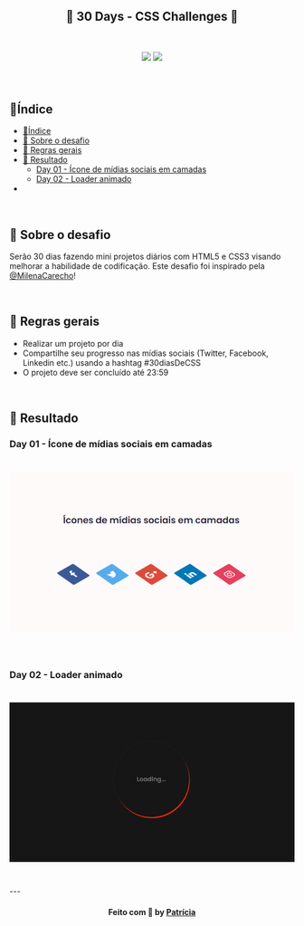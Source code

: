 <h2 align="center">
    <b>🚀 30 Days - CSS Challenges 🚀</b>  
    <br><br>
 
 <p align="center">
    <img src="https://img.shields.io/badge/tech-front--end-brightgreen" />
    <img src="https://img.shields.io/badge/auth-kelvinmodesto-orange" />
</h2>

<br>

## 🔖Índice

- [🔖Índice](#índice)
- [🧐 Sobre o desafio](#-sobre-o-desafio)
- [📢 Regras gerais](#-regras-gerais)
- [🎉 Resultado](#-resultado)
	- [Day 01 - Ícone de mídias sociais em camadas](#day-01---ícone-de-mídias-sociais-em-camadas)
	- [Day 02 - Loader animado](#day-02---loader-animado)
- [<br>](#)

<br>

<a id="sobre"></a>

## 🧐 Sobre o desafio

Serão 30 dias fazendo mini projetos diários com HTML5 e CSS3 visando melhorar a habilidade de codificação.
Este desafio foi inspirado pela [@MilenaCarecho](https://github.com/MilenaCarecho/30diasDeCSS)!

<br>
<a id="regras"></a>

## 📢 Regras gerais

* Realizar um projeto por dia
* Compartilhe seu progresso nas mídias sociais (Twitter, Facebook, Linkedin etc.) usando a hashtag #30diasDeCSS
* O projeto deve ser concluído até 23:59

<br>
<a id="resultado"></a>

## 🎉 Resultado

<a id="day01"></a>

### Day 01 - Ícone de mídias sociais em camadas

<h1 align="center">
	<img alt="Day 01" src="https://github.com/Mitsu325/CSS_Challenge/blob/master/.github/Image/Day_01.gif" width="900px">
</h1>

<br>

<a id="day02"></a>

### Day 02 - Loader animado

<h1 align="center">
	<img alt="Day 02" src="https://github.com/Mitsu325/CSS_Challenge/blob/master/.github/Image/Day_02.gif" width="900px">
</h1>

<br>
---

<h4 align="center">
    Feito com 🧡 by <a href="https://www.linkedin.com/in/patricia-mashiba/" target="_blank">Patrícia</a>
</h4>